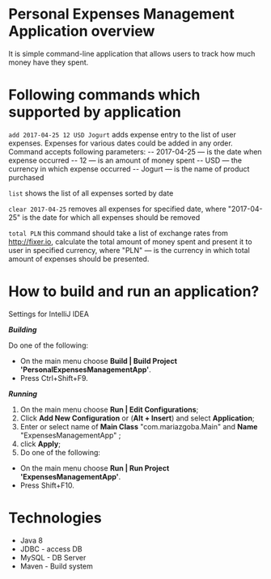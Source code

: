 # **Personal Expenses Management Application overview**

It is simple command-line application that allows users to track how much money have they spent.

# **Following commands which supported by application**

`add 2017-04-25 12 USD Jogurt`
 adds expense entry to the list of user expenses. Expenses for various dates could be added in any order. Command accepts following parameters: -- 2017-04-25 — is the date when expense occurred -- 12 — is an amount of money spent -- USD — the currency in which expense occurred -- Jogurt — is the name of product purchased

`list`
shows the list of all expenses sorted by date

`clear 2017-04-25`
removes all expenses for specified date, where "2017-04-25" is the date for which all expenses should be removed

`total PLN`
this command should take a list of exchange rates from http://fixer.io, calculate the total amount of money spent and present it to user in specified currency, where "PLN" — is the currency in which total amount of expenses should be presented.

# **How to build and run an application?**
Settings for IntelliJ IDEA 

**_Building_**

Do one of the following:
- On the main menu choose **Build | Build Project 'PersonalExpensesManagementApp'**.
- Press Ctrl+Shift+F9.

**_Running_**
1) On the main menu choose **Run | Edit Configurations**;
2) Click **Add New Configuration** or (**Alt + Insert**) and select **Application**;
3) Enter or select name of **Main Class** "com.mariazgoba.Main" and **Name** "ExpensesManagementApp" ;
4) click **Apply**;
5) Do one of the following:
  - On the main menu choose **Run | Run Project 'ExpensesManagementApp'**.
  - Press Shift+F10.

# **Technologies**
- Java  8
- JDBC - access DB
- MySQL - DB Server
- Maven - Build system